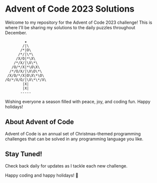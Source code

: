 # Advent of Code 2023 Solutions

Welcome to my repository for the Advent of Code 2023 challenge! This is where I'll be sharing my solutions to the daily puzzles throughout December.

```
         ★
        /|\
       /*|O\
      /*/|\*\
     /X/O|*\X\
    /*/X/|\X\*\
   /O/*/X|*\O\X\
  /*/O/X/|\X\O\*\
 /X/O/*/X|O\X\*\O\
/O/*/X/O/|\X\*\*/X\
        |X|
        |X|
       -----
```


Wishing everyone a season filled with peace, joy, and coding fun. Happy holidays!

## About Advent of Code

Advent of Code is an annual set of Christmas-themed programming challenges that can be solved in any programming language you like.

## Stay Tuned!

Check back daily for updates as I tackle each new challenge.

Happy coding and happy holidays! 🎉
